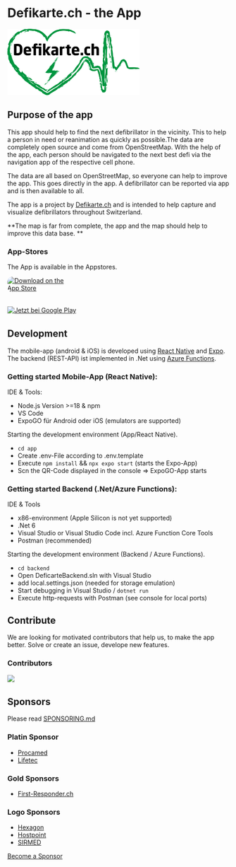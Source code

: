 # Defikarte.ch - the App

<img src="./app/assets/logo_defikarte.png" alt="defikarte.ch" style="height:150px"/>

## Purpose of the app

This app should help to find the next defibrillator in the vicinity. This to help a person in need or reanimation as quickly as possible.The data are completely open source and come from OpenStreetMap. With the help of the app, each person should be navigated to the next best defi via the navigation app of the respective cell phone.

The data are all based on OpenStreetMap, so everyone can help to improve the app. This goes directly in the app. A defibrillator can be reported via app and is then available to all.

The app is a project by [Defikarte.ch](https://www.defikarte.ch) and is intended to help capture and visualize defibrillators throughout Switzerland.

**The map is far from complete, the app and the map should help to improve this data base. **

### App-Stores

The App is available in the Appstores.

<a href="https://apps.apple.com/ch/app/defikarte-ch/id1549569525?itsct=apps_box_badge&amp;itscg=30200" style="display: inline-block; overflow: hidden; border-radius: 10px; width: 150px; height: 50px;"><img src="https://tools.applemediaservices.com/api/badges/download-on-the-app-store/black/en-us?size=250x83&amp;releaseDate=1613952000" alt="Download on the App Store" style="border-radius: 10px; width: 150px; height: 50px;"></a>

<a style="display: inline-block; overflow: hidden;" href='https://play.google.com/store/apps/details?id=ch.defikarte.app'><img style="height:63px;" alt='Jetzt bei Google Play' src='https://play.google.com/intl/en_us/badges/static/images/badges/en_badge_web_generic.png'/></a>

## Development

The mobile-app (android & iOS) is developed using [React Native](https://reactnative.dev/) and [Expo](https://expo.io). The backend (REST-API) ist implemented in .Net using [Azure Functions](https://docs.microsoft.com/en-us/azure/azure-functions/functions-overview).

### Getting started Mobile-App (React Native):

IDE & Tools:

- Node.js Version >=18 & npm
- VS Code
- ExpoGO für Android oder iOS (emulators are supported)

Starting the development environment (App/React Native).

- `cd app`
- Create .env-File according to .env.template
- Execute `npm install` && `npx expo start` (starts the Expo-App)
- Scn the QR-Code displayed in the console => ExpoGO-App starts

### Getting started Backend (.Net/Azure Functions):

IDE & Tools

- x86-environment (Apple Silicon is not yet supported)
- .Net 6
- Visual Studio or Visual Studio Code incl. Azure Function Core Tools
- Postman (recommended)

Starting the development environment (Backend / Azure Functions).

- `cd backend`
- Open DeficarteBackend.sln with Visual Studio
- add local.settings.json (needed for storage emulation)
- Start debugging in Visual Studio / `dotnet run`
- Execute http-requests with Postman (see console for local ports)

## Contribute

We are looking for motivated contributors that help us, to make the app better. Solve or create an issue, develope new features.

### Contributors

<a href="https://github.com/chnuessli/defikarte.ch-app/graphs/contributors">
  <img src="https://contributors-img.web.app/image?repo=chnuessli/defikarte.ch-app" />
</a>

## Sponsors

Please read [SPONSORING.md](SPONSORING.md)

### Platin Sponsor

- [Procamed](https://www.procamed.ch)
- [Lifetec](https://www.lifetec.ch)

### Gold Sponsors

- [First-Responder.ch](https://www.first-responder.ch)

### Logo Sponsors

- [Hexagon](http://www.hexagonsi.com)
- [Hostpoint](http://www.hostpoint.ch)
- [SIRMED](https://www.sirmed.ch)

[Become a Sponsor](https://github.com/sponsors/chnuessli)

